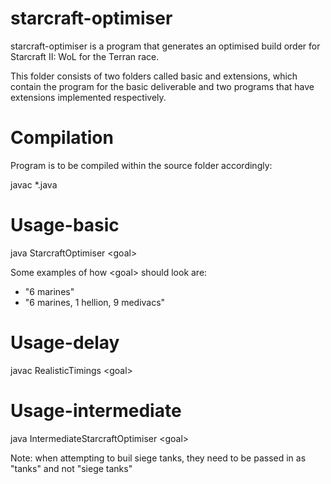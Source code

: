 # starcraft-optimiser

starcraft-optimiser is a program that generates an optimised build order for
    Starcraft II: WoL for the Terran race.

This folder consists of two folders called basic and extensions, which contain the program for 
the basic deliverable and two programs that have extensions implemented respectively.

# Compilation
Program is to be compiled within the source folder accordingly:

javac *.java

# Usage-basic

java StarcraftOptimiser \<goal\>

Some examples of how \<goal\> should look are:
- "6 marines"
- "6 marines, 1 hellion, 9 medivacs"

# Usage-delay

javac RealisticTimings \<goal\>

# Usage-intermediate

java IntermediateStarcraftOptimiser \<goal\>

Note: when attempting to buil siege tanks, they need to be passed in as "tanks" and not "siege tanks"
